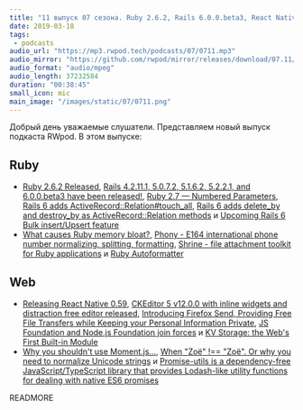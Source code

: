 ```yaml
---
title: "11 выпуск 07 сезона. Ruby 2.6.2, Rails 6.0.0.beta3, React Native 0.59, CKEditor 5 v12.0.0, Firefox Send и прочее"
date: 2019-03-18
tags:
 - podcasts
audio_url: "https://mp3.rwpod.tech/podcasts/07/0711.mp3"
audio_mirror: "https://github.com/rwpod/mirror/releases/download/07.11/0711.mp3"
audio_format: "audio/mpeg"
audio_length: 37232584
duration: "00:38:45"
small_icon: mic
main_image: "/images/static/07/0711.png"
---
```


Добрый день уважаемые слушатели. Представляем новый выпуск подкаста RWpod. В этом выпуске:

## Ruby

 - [Ruby 2.6.2 Released](https://www.ruby-lang.org/en/news/2019/03/13/ruby-2-6-2-released/), [Rails 4.2.11.1, 5.0.7.2, 5.1.6.2, 5.2.2.1, and 6.0.0.beta3 have been released!](https://weblog.rubyonrails.org/2019/3/13/Rails-4-2-5-1-5-1-6-2-have-been-released/), [Ruby 2.7 — Numbered Parameters](https://medium.com/@baweaver/ruby-2-7-numbered-parameters-3f5c06a55fe4), [Rails 6 adds ActiveRecord::Relation#touch_all](https://blog.bigbinary.com/2019/03/12/rails-6-adds-activerecord-relation-touch-all.html), [Rails 6 adds delete_by and destroy_by as ActiveRecord::Relation methods](https://blog.bigbinary.com/2019/03/13/rails-6-adds-activerecord-relation-delete_by-and-activerecord-relation-destroy_by.html) и [Upcoming Rails 6 Bulk insert/Upsert feature](https://medium.com/@retrorubies/upcoming-rails-6-bulk-insert-upsert-feature-2d642419557d)
 - [What causes Ruby memory bloat?](https://www.joyfulbikeshedding.com/blog/2019-03-14-what-causes-ruby-memory-bloat.html), [Phony - E164 international phone number normalizing, splitting, formatting](http://florianhanke.com/phony/), [Shrine - file attachment toolkit for Ruby applications](https://shrinerb.com/) и [Ruby Autoformatter](https://github.com/samphippen/rubyfmt)

## Web

 - [Releasing React Native 0.59](http://facebook.github.io/react-native/blog/2019/03/12/releasing-react-native-059), [CKEditor 5 v12.0.0 with inline widgets and distraction free editor released](https://ckeditor.com/blog/CKEditor-5-v12.0.0-with-inline-widgets-and-distraction-free-editor-released/), [Introducing Firefox Send, Providing Free File Transfers while Keeping your Personal Information Private](https://blog.mozilla.org/blog/2019/03/12/introducing-firefox-send-providing-free-file-transfers-while-keeping-your-personal-information-private/), [JS Foundation and Node.js Foundation join forces](https://www.zdnet.com/article/js-foundation-and-node-js-foundation-join-forces/) и [KV Storage: the Web's First Built-in Module](https://developers.google.com/web/updates/2019/03/kv-storage)
 - [Why you shouldn't use Moment.js...](https://inventi.studio/en/blog/why-you-shouldnt-use-moment-js), [When "Zoë" !== "Zoë". Or why you need to normalize Unicode strings](https://withblue.ink/2019/03/11/why-you-need-to-normalize-unicode-strings.html) и [Promise-utils is a dependency-free JavaScript/TypeScript library that provides Lodash-like utility functions for dealing with native ES6 promises](https://github.com/blend/promise-utils)

READMORE
